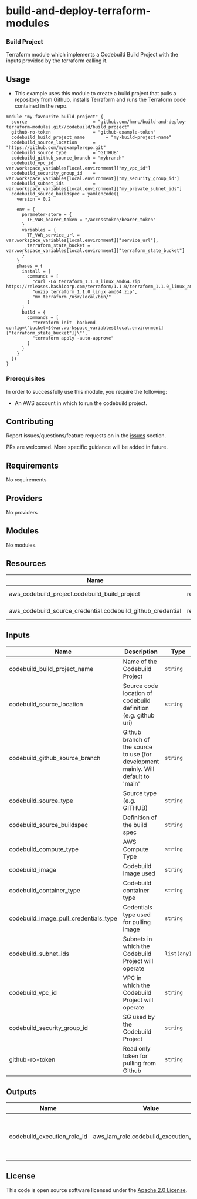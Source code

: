 
# build-and-deploy-terraform-modules
### Build Project

Terraform module which implements a Codebuild Build Project with the inputs provided by the terraform calling it.

## Usage

* This example uses this module to create a build project that pulls a repository from Github, installs Terraform and runs the Terraform code contained in the repo.

```hcl
module "my-favourite-build-project" {
  source                         = "github.com/hmrc/build-and-deploy-terraform-modules.git//codebuild/build_project"
  github-ro-token                = "github-example-token"
  codebuild_build_project_name        = "my-build-project-name"
  codebuild_source_location      = "https://github.com/myexamplerepo.git"
  codebuild_source_type          = "GITHUB"
  codebuild_github_source_branch = "mybranch"
  codebuild_vpc_id               = var.workspace_variables[local.environment]["my_vpc_id"]
  codebuild_security_group_id    = var.workspace_variables[local.environment]["my_security_group_id"]
  codebuild_subnet_ids           = var.workspace_variables[local.environment]["my_private_subnet_ids"]
  codebuild_source_buildspec = yamlencode({
    version = 0.2

    env = {
      parameter-store = {
        TF_VAR_bearer_token = "/accesstoken/bearer_token"
      }
      variables = {
        TF_VAR_service_url = var.workspace_variables[local.environment]["service_url"],
        terraform_state_bucket = var.workspace_variables[local.environment]["terraform_state_bucket"]
      }
    }
    phases = {
      install = {
        commands = [
          "curl -Lo terraform_1.1.0_linux_amd64.zip https://releases.hashicorp.com/terraform/1.1.0/terraform_1.1.0_linux_amd64.zip",
          "unzip terraform_1.1.0_linux_amd64.zip",
          "mv terraform /usr/local/bin/"
        ]
      }
      build = {
        commands = [
          "terraform init -backend-config=\"bucket=${var.workspace_variables[local.environment]["terraform_state_bucket"]}\"",
          "terraform apply -auto-approve"
        ]
      }
    }
  })
}
```

### Prerequisites

In order to successfully use this module, you require the following:

* An AWS account in which to run the codebuild project.

## Contributing

Report issues/questions/feature requests on in the [issues](https://github.com/hmrc/build-and-deploy-terraform-modules/issues) section.

PRs are welcomed. More specific guidance will be added in future.

## Requirements

No requirements

## Providers

No providers

## Modules

No modules.

## Resources

|Name|Type|Description|
|-|-|-|
|aws_codebuild_project.codebuild_build_project|resource|Codebuild Project|
|aws_codebuild_source_credential.codebuild_github_credential|resource|Github credential|

## Inputs

|Name|Description|Type|Default|Required|
|-|-|-|-|-|
|codebuild_build_project_name|Name of the Codebuild Project|`string`|n/a|yes|
|codebuild_source_location|Source code location of codebuild definition (e.g. github uri)|`string`|n/a|yes|
|codebuild_github_source_branch|Github branch of the source to use (for development mainly. Will default to 'main'|`string`|n/a|yes|
|codebuild_source_type|Source type (e.g. GITHUB)|`string`|n/a|yes|
|codebuild_source_buildspec|Definition of the build spec|`string`|n/a|yes|
|codebuild_compute_type|AWS Compute Type|`string`|`BUILD_GENERAL1_SMALL`|yes|
|codebuild_image|Codebuild Image used|`string`|`aws/codebuild/standard:5.0`|yes|
|codebuild_container_type|Codebuild container type|`string`|`LINUX_CONTAINER`|yes|
|codebuild_image_pull_credentials_type|Cedentials type used for pulling image|`string`|`CODEBUILD`|yes|
|codebuild_subnet_ids|Subnets in which the Codebuild Project will operate|`list(any)`|n/a|yes|
|codebuild_vpc_id|VPC in which the Codebuild Project will operate|`string`|n/a|yes|
|codebuild_security_group_id|SG used by the Codebuild Project|`string`|n/a|yes|
|github-ro-token|Read only token for pulling from Github|`string`|n/a|yes|

## Outputs

|Name|Value|Description|
|-|-|-|
|codebuild_execution_role_id|aws_iam_role.codebuild_execution_role.id|ID of IAM role used during execution of build project|

## License

This code is open source software licensed under the [Apache 2.0 License]("http://www.apache.org/licenses/LICENSE-2.0.html").
